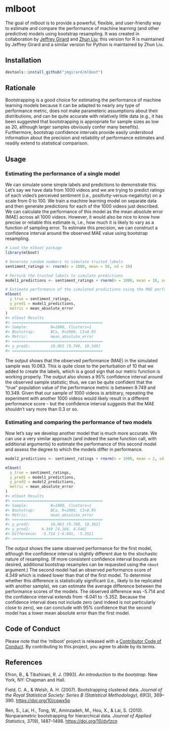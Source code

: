 
<!-- README.md is generated from README.Rmd. Please edit that file -->

# mlboot

The goal of *mlboot* is to provide a powerful, flexible, and
user-friendly way to estimate and compare the performance of machine
learning (and other predictive) models using bootstrap resampling. It
was created in collaboration by [Jeffrey Girard](https://jmgirard.com/)
and [Zhun Liu](http://justin1904.github.io/); this version for R is
maintained by Jeffrey Girard and a similar version for Python is
maintained by Zhun Liu.

## Installation

``` r
devtools::install_github("jmgirard/mlboot")
```

## Rationale

Bootstrapping is a good choice for estimating the performance of machine
learning models because it can be adapted to nearly any type of
performance metric, does not make parameteric assumptions about their
distributions, and can be quite accurate with relatively little data
(e.g., it has been suggested that bootstrapping is appropriate for
sample sizes as low as 20, although larger samples obviously confer many
benefits). Furthermore, bootstrap confidence intervals provide easily
understood information about the precision and reliability of
performance estimates and readily extend to statistical comparison.

## Usage

### Estimating the performance of a single model

We can simulate some simple labels and predictions to demonstrate this.
Let’s say we have data from 1000 videos and we are trying to predict
ratings of each video’s perceived sentiment (i.e.,
positivity-versus-negativity) on a scale from 0 to 100. We train a
machine learning model on separate data and then generate predictions
for each of the 1000 videos just described. We can calculate the
performance of this model as the mean absolute error (MAE) across all
1000 videos. However, it would also be nice to know how precise or
reliable this estimate is, i.e., how much it is likely to vary as a
function of sampling error. To estimate this precision, we can construct
a confidence interval around the observed MAE value using bootstrap
resampling.

``` r
# Load the mlboot package
library(mlboot)

# Generate random numbers to simulate trusted labels
sentiment_ratings <- rnorm(n = 1000, mean = 50, sd = 10)

# Perturb the trusted labels to simulate predictions
model1_predictions <- sentiment_ratings + rnorm(n = 1000, mean = 10, sd = 5)

# Estimate performance of the simulated predictions using the MAE performance metric
mlboot(
  y_true = sentiment_ratings, 
  y_pred1 = model1_predictions, 
  metric = mean_absolute_error
)
#> mlboot Results
#> ========================================
#> Sample:          N=1000, Clusters=1
#> Bootstrap:       BCa, R=2000, CI=0.95
#> Metric:          mean_absolute_error
#> ========================================
#> y_pred1:         10.063 [9.749, 10.349]
#> ========================================
```

The output shows that the observed performance (MAE) in the simulated
sample was 10.063. This is quite close to the perturbation of 10 that we
added to create the labels, which is a good sign that our metric
function is working properly. The output also shows a 95% confidence
interval around the observed sample statistic; thus, we can be quite
confident that the “true” population value of the performance metric is
between 9.749 and 10.349. Given that our sample of 1000 videos is
arbitrary, repeating the experiment with another 1000 videos would
likely result in a different performance score - but the confidence
interval suggests that the MAE shouldn’t vary more than 0.3 or so.

### Estimating and comparing the performance of two models

Now let’s say we develop another model that is much more accurate. We
can use a very similar approach (and indeed the same function call, with
additional arguments) to estimate the performance of this second model
and assess the degree to which the models differ in
performance.

``` r
model2_predictions <- sentiment_ratings + rnorm(n = 1000, mean = 2, sd = 5)

mlboot(
  y_true = sentiment_ratings, 
  y_pred1 = model1_predictions, 
  y_pred2 = model2_predictions, 
  metric = mean_absolute_error
)
#> mlboot Results
#> ========================================
#> Sample:          N=1000, Clusters=1
#> Bootstrap:       BCa, R=2000, CI=0.95
#> Metric:          mean_absolute_error
#> ========================================
#> y_pred1:         10.063 [9.760, 10.362]
#> y_pred2:     4.349 [4.164, 4.548]
#> Difference:  -5.714 [-6.041, -5.352]
#> ========================================
```

The output shows the same observed performance for the first model,
although the confidence interval is slightly different due to the
stochastic nature of resampling. (If more consistent confidence interval
bounds are desired, additional bootstrap resamples can be requested
using the `nboot` argument.) The second model had an observed
performance score of 4.349 which is indeed lower than that of the first
model. To determine whether this difference is statistically significant
(i.e., likely to be replicated with another sample), we can estimate the
average difference between the performance scores of the models. The
observed difference was -5.714 and the confidence interval extends from
-6.041 to -5.352. Because the confidence interval does not include zero
(and indeed is not particularly close to zero), we can conclude with 95%
confidence that the second model has a lower mean absolute error than
the first model.

## Code of Conduct

Please note that the ‘mlboot’ project is released with a [Contributor
Code of Conduct](.github/CODE_OF_CONDUCT.md). By contributing to this
project, you agree to abide by its terms.

## References

Efron, B., & Tibshirani, R. J. (1993). *An introduction to the
bootstrap.* New York, NY: Chapman and Hall.

Field, C. A., & Welsh, A. H. (2007). Bootstrapping clustered data.
*Journal of the Royal Statistical Society: Series B (Statistical
Methodology), 69*(3), 369–390. <https://doi.org/10/cqwx5p>

Ren, S., Lai, H., Tong, W., Aminzadeh, M., Hou, X., & Lai, S. (2010).
Nonparametric bootstrapping for hierarchical data. *Journal of Applied
Statistics, 37*(9), 1487–1498. <https://doi.org/10/dvfzcn>
